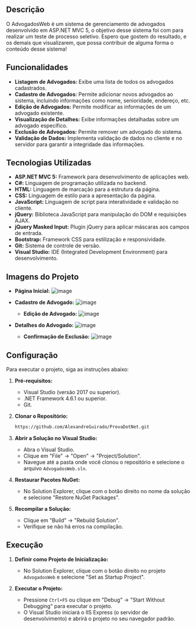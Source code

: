 ## Descrição

O AdvogadosWeb é um sistema de gerenciamento de advogados desenvolvido em ASP.NET MVC 5, o objetivo desse sistema foi com para realizar um teste de processo seletivo. Espero que gostem do resultado, e os demais que visualizarem, que possa contribuir de alguma forma o conteúdo desse sistema!

## Funcionalidades

*   **Listagem de Advogados:** Exibe uma lista de todos os advogados cadastrados.
*   **Cadastro de Advogados:** Permite adicionar novos advogados ao sistema, incluindo informações como nome, senioridade, endereço, etc.
*   **Edição de Advogados:** Permite modificar as informações de um advogado existente.
*   **Visualização de Detalhes:** Exibe informações detalhadas sobre um advogado específico.
*   **Exclusão de Advogados:** Permite remover um advogado do sistema.
*   **Validação de Dados:** Implementa validação de dados no cliente e no servidor para garantir a integridade das informações.

## Tecnologias Utilizadas

*   **ASP.NET MVC 5:** Framework para desenvolvimento de aplicações web.
*   **C#:** Linguagem de programação utilizada no backend.
*   **HTML:** Linguagem de marcação para a estrutura da página.
*   **CSS:** Linguagem de estilo para a apresentação da página.
*   **JavaScript:** Linguagem de script para interatividade e validação no cliente.
*   **jQuery:** Biblioteca JavaScript para manipulação do DOM e requisições AJAX.
*   **jQuery Masked Input:** Plugin jQuery para aplicar máscaras aos campos de entrada.
*   **Bootstrap:** Framework CSS para estilização e responsividade.
*   **Git:** Sistema de controle de versão.
*   **Visual Studio:** IDE (Integrated Development Environment) para desenvolvimento.

## Imagens do Projeto

*   **Página Inicial:**
    ![image](https://github.com/user-attachments/assets/196e4f46-80c9-4e57-a280-7d608bfe2c74)

*   **Cadastro de Advogado:**
    ![image](https://github.com/user-attachments/assets/8a3f4bac-d04a-4570-aa37-eeb16a771232)

    *   **Edição de Advogado:**
    ![image](https://github.com/user-attachments/assets/2d825832-b10b-4524-b2ed-0cd94a1bad05)

*   **Detalhes do Advogado:**
    ![image](https://github.com/user-attachments/assets/b8cdbfa0-8cce-4d93-b53b-9e3c3b7c9781)

    *   **Confirmação de Exclusão:**
    ![image](https://github.com/user-attachments/assets/fd771c0e-7688-4cea-87bd-cb8cee41108b)

## Configuração

Para executar o projeto, siga as instruções abaixo:

1.  **Pré-requisitos:**
    *   Visual Studio (versão 2017 ou superior).
    *   .NET Framework 4.6.1 ou superior.
    *   Git.

2.  **Clonar o Repositório:**
    ```bash
    https://github.com/AlexandreGuirado/ProvaDotNet.git
    ```

3.  **Abrir a Solução no Visual Studio:**
    *   Abra o Visual Studio.
    *   Clique em "File" -> "Open" -> "Project/Solution".
    *   Navegue até a pasta onde você clonou o repositório e selecione o arquivo `AdvogadosWeb.sln`.

4.  **Restaurar Pacotes NuGet:**
    *   No Solution Explorer, clique com o botão direito no nome da solução e selecione "Restore NuGet Packages".

5.  **Recompilar a Solução:**
    *   Clique em "Build" -> "Rebuild Solution".
    *   Verifique se não há erros na compilação.

## Execução

1.  **Definir como Projeto de Inicialização:**
    *   No Solution Explorer, clique com o botão direito no projeto `AdvogadosWeb` e selecione "Set as Startup Project".

2.  **Executar o Projeto:**
    *   Pressione `Ctrl+F5` ou clique em "Debug" -> "Start Without Debugging" para executar o projeto.
    *   O Visual Studio iniciará o IIS Express (o servidor de desenvolvimento) e abrirá o projeto no seu navegador padrão.
